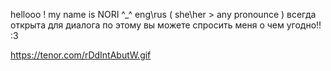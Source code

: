 hellooo ! my name is NORI ^_^
eng\rus ( she\her > any pronounce )
всегда открыта для диалога по этому вы можете спросить меня о чем угодно!! :3 

https://tenor.com/rDdIntAbutW.gif



